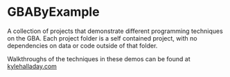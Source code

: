 # GBAByExample

A collection of projects that demonstrate different programming techniques on the GBA. Each project folder is a self contained project, with no dependencies on data or code outside of that folder.

Walkthroughs of the techniques in these demos can be found at [kylehalladay.com](kylehalladay.com)
